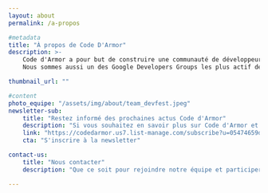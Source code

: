 ```yaml
---
layout: about
permalink: /a-propos

#metadata
title: "À propos de Code D'Armor"
description: >-
    Code d'Armor a pour but de construire une communauté de développeurs sur la région de Lannion et des Côtes d'Armor. <br/> <br/> Nous organisons et participons à des événements autour du développement informatique.
    Nous sommes aussi un des Google Developers Groups les plus actif de France ! <br/> <br/>Passionnés, Intéressés, Motivés, Interloqués, vous êtes toutes et touss les bienvenu.e.s !

thumbnail_url: ""

#content
photo_equipe: "/assets/img/about/team_devfest.jpeg"
newsletter-sub:
    title: "Restez informé des prochaines actus Code d'Armor"
    description: "Si vous souhaitez en savoir plus sur Code d'Armor et être averti des prochains événements organisés par l'association et de ses actualités 👇️"
    link: "https://codedarmor.us7.list-manage.com/subscribe?u=05474659d9a3ff4697f4fc41c&id=cc5063773c"
    cta: "S'inscrire à la newsletter"

contact-us:
    title: "Nous contacter"
    description: "Que ce soit pour rejoindre notre équipe et participer à l'organisation d'un prochain événement, ou bien pour joindre les membres de l'association, contactez nous à <a href=\"mailto:contact@codedarmor.fr\" target=\"_blank\">contact@codedarmor.fr</a>"

---
```

